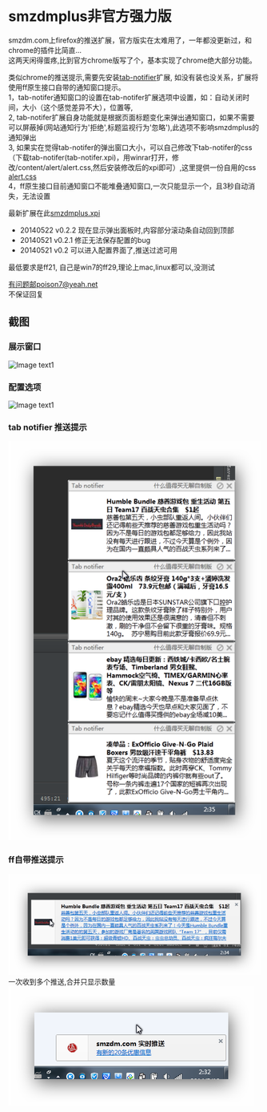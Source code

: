 smzdmplus非官方强力版
=========

smzdm.com上firefox的推送扩展，官方版实在太难用了，一年都没更新过，和chrome的插件比简直...<br/>
这两天闲得蛋疼,比到官方chrome版写了个，基本实现了chrome绝大部分功能。

类似chrome的推送提示,需要先安装[tab-notifier](https://addons.mozilla.org/en-US/firefox/addon/tab-notifier/)扩展, 如没有装也没关系，扩展将使用ff原生接口自带的通知窗口提示。<br/>
1，tab-notifer通知窗口的设置在tab-notifer扩展选项中设置，如：自动关闭时间，大小（这个感觉差异不大），位置等, <br/>
2, tab-notifer扩展自身功能就是根据页面标题变化来弹出通知窗口，如果不需要可以屏蔽掉(网站通知行为'拒绝',标题监视行为'忽略'),此选项不影响smzdmplus的通知弹出 <br/>
3, 如果实在觉得tab-notifer的弹出窗口大小，可以自己修改下tab-notifer的css（下载tab-notifer(tab-notifer.xpi)，用winrar打开，修改/content/alert/alert.css,然后安装修改后的xpi即可）,这里提供一份自用的css
[alert.css](http://github.com/chenxiaolei/smzdmplus/raw/master/snapshot/alert.css)  <br/>
4，ff原生接口目前通知窗口不能堆叠通知窗口,一次只能显示一个，且3秒自动消失，无法设置 <br/>

最新扩展在此[smzdmplus.xpi](http://github.com/chenxiaolei/smzdmplus/raw/master/smzdmplus.xpi) 
>>>
- 20140522 v0.2.2
现在显示弹出面板时,内容部分滚动条自动回到顶部
- 20140521 v0.2.1
修正无法保存配置的bug
- 20140521 v0.2
可以进入配置界面了,推送过滤可用

最低要求是ff21, 自己是win7的ff29,理论上mac,linux都可以,没测试

有问题邮poison7@yeah.net<br/>
不保证回复

截图
----------

### 展示窗口
![Image text1](http://raw.github.com/chenxiaolei/smzdmplus/master/snapshot/1.png)

### 配置选项
![Image text1](http://raw.github.com/chenxiaolei/smzdmplus/master/snapshot/3.png)

### tab notifier 推送提示
![Image text2](http://github.com/chenxiaolei/smzdmplus/raw/master/snapshot/2.png)

### ff自带推送提示
![Image text2](http://github.com/chenxiaolei/smzdmplus/raw/master/snapshot/4.png)<br/>
一次收到多个推送,合并只显示数量<br/>
![Image text2](http://github.com/chenxiaolei/smzdmplus/raw/master/snapshot/5.png)
